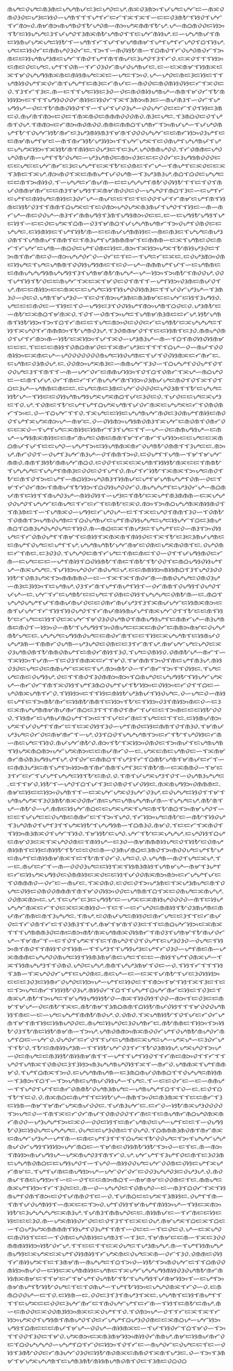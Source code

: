 ᜈᜌᜇᜏᜌᜇᜈᜂᜈᜇᜌᜌᜈᜉᜇᜂᜇᜌᜏᜇᜌۦᜈᜁᜏᜂᜈᜅᜎᜉᜌᜇᜌᜆᜇᜑᜈᜁᜏᜈᜏᜂᜏᜇᜌᜂᜇᜐᜏᜑᜌᜈᜎᜎᜎᜌᜎᜆᜇᜆᜎᜁᜎᜁᜎᜑᜇᜇᜏᜂᜈᜀᜎᜐᜏᜎᜌᜆᜎᜆᜈᜅᜏۦᜈᜋᜈᜅᜈᜌᜈᜏᜎᜀᜌᜏᜈᜑᜈᜅᜌᜁᜈᜈᜎᜀᜌۦᜌᜑᜈᜊᜈᜏᜏᜇᜐᜅᜎᜀᜇᜐᜌᜌᜇᜂᜎᜉᜌᜏᜎᜂᜈᜁᜈᜀᜌᜈᜏᜎᜎᜇᜌᜆᜈᜐᜌۦᜇᜑᜌᜌᜈᜉᜎᜈᜇᜐᜈᜉᜌᜁᜌᜇᜐᜀᜎᜑᜌᜈᜎᜆᜎᜉᜎᜋᜌᜈᜈᜋᜎᜌᜎᜌᜎᜆᜌᜏᜎᜊᜎᜐᜌۦᜌᜇᜇᜐᜏᜆᜇᜈᜈᜌᜏᜂᜏᜆᜇۦᜎᜅᜎᜑᜈᜏᜐᜀᜈᜑᜎᜊᜈᜏᜎᜆᜏᜌᜏᜈᜏᜆᜎᜅᜈᜇᜇᜐᜌᜈᜌᜂᜈᜇᜌᜆᜎᜈᜏᜎᜌᜎᜈᜎᜈᜉᜇᜂᜌᜏᜎᜂᜎᜆᜏۦᜇᜁᜏᜎᜎᜎᜐᜅᜇᜈᜇᜏᜇᜌᜇۦᜌᜎᜎᜏᜈᜑᜎᜆᜏᜂᜏᜆᜈᜉᜏᜌᜈᜉᜇۦᜇᜑᜇᜁᜈᜋᜎᜐᜈᜁᜇᜁᜎᜋᜏᜌᜌᜐᜈᜁᜈᜇᜈᜐᜈᜌᜇᜁᜇᜑᜌᜇᜎᜅᜏۦᜌᜑᜌᜏᜇᜈᜇᜂᜇᜐᜇᜎᜎᜌᜈᜐᜏᜌᜎᜁᜏᜆᜈᜎᜌᜌᜎᜇᜈᜂᜇᜆᜈᜉᜇᜑᜈᜏᜏᜇᜈᜏᜈᜐᜏᜐᜇᜆᜎᜁᜏᜇᜏۦᜎᜂᜎᜆᜎᜂᜇۦᜈᜑᜇᜎᜎᜌᜇᜐᜇᜂᜏᜑᜏᜇᜈᜏᜈᜐᜌᜈᜌᜑᜈᜈᜎᜋᜏᜆᜎᜀᜈᜐᜐᜅᜇᜎᜎᜎᜌᜐᜏᜏᜏᜆᜈᜐᜇᜐᜏᜆᜎᜁᜎᜂᜈᜅᜈᜂᜇᜑᜈᜉᜈᜂᜎᜑᜏᜆᜎᜌᜌᜐᜌᜑᜏᜇᜎᜀᜈᜈᜏᜐᜏᜎᜎᜑᜎᜉᜎᜉᜏᜂᜌᜑᜏᜏᜌᜆᜏᜇᜇᜆᜎᜏᜎᜐᜇᜂᜈᜇᜏۦᜈᜉᜈᜎᜈᜅᜇᜏᜇᜎᜈᜁᜈᜏᜇᜈᜈᜈᜏᜏᜏᜈᜏۦᜈᜂᜇᜌᜇۦᜎᜂᜈᜊᜏᜇᜏᜎᜌᜈᜎᜏᜌۦᜎᜈᜈᜅᜇᜆᜈᜅᜈᜏᜈᜏᜏۦᜈᜈᜇᜈᜈᜊᜎᜌᜈᜆᜎᜅᜈᜉᜌᜑᜎᜉᜌᜏᜈᜌᜎᜀᜎᜏᜌᜆᜐᜀᜈᜆᜇᜂᜌᜂᜈᜐᜈᜂᜎᜋᜈᜎᜏᜏᜏᜌᜌᜆᜇᜇᜈᜆᜐᜅᜏᜂᜌᜎᜇᜇᜈᜋᜈᜌᜎᜋᜇᜑᜈᜎᜈᜆᜐᜀᜌᜂᜐᜅᜎᜎᜌᜆᜌᜁᜎᜇᜏᜈᜌᜎᜌᜌᜈᜉᜎᜌᜇᜌᜌᜁᜐᜅᜎᜁᜐᜀᜈᜎᜈᜐᜇᜏᜌᜂᜇᜎᜇᜂᜌۦᜌᜏᜈᜈᜌᜏᜏۦᜎᜆᜏᜈᜈᜇᜌᜏᜌᜏᜈᜉᜈᜑᜌᜎᜎᜀᜏᜌᜇᜑᜌᜂᜌᜈᜏᜇᜈᜅᜏᜂᜇᜇᜇᜏᜏᜆᜇᜂᜌᜐᜈᜏᜏᜏᜇᜇᜇᜌᜇᜇᜌᜆᜈᜆᜇᜂᜇᜌᜌᜎᜇᜁᜎᜀᜇᜏᜈᜇᜎᜆᜌᜑᜎᜈᜌᜎᜇᜁᜏᜇᜇᜁᜎᜂᜈᜇᜎᜁᜌۦᜈᜅᜈᜏᜎᜁᜇᜈᜈᜌᜎᜉᜏᜌᜈᜑᜎᜂᜌᜂᜈᜂᜌۦᜈᜊᜎᜊᜏᜇᜌᜌᜇᜇᜇᜈᜎᜅᜈᜐᜏۦᜎᜑᜌᜌᜇᜆᜈᜉᜈᜑᜇᜇᜌᜌᜌᜎᜈᜀᜏᜏᜐᜀᜎᜎᜇᜎᜏᜎᜈᜉᜏᜈᜈᜋᜈᜆᜇᜇᜈᜂᜎᜋᜌᜐᜎᜁᜈᜋᜈᜏᜏᜇᜏᜑᜌᜌᜏᜎᜈᜊᜎᜂᜇᜑᜇᜌᜎᜆᜇᜌᜎᜇᜈᜐᜌᜇᜈᜐᜇᜂᜏᜆᜌᜑᜈᜉᜇᜇᜎᜇᜎᜇᜏᜏᜎᜉᜎᜆᜈᜋᜇᜌᜎᜈᜎᜐᜈᜇᜐᜀᜏᜂᜎᜎᜈᜈᜎᜊᜌᜁᜇᜎᜇᜏᜈᜅᜌᜏᜌᜁᜈᜂᜈᜉᜎᜌᜏᜎᜎᜐᜇᜑᜈᜑᜈᜆᜌᜑᜈᜇᜏᜏᜌᜑᜈᜂᜎᜆᜈᜈᜌᜐᜎᜂᜈᜎᜌᜐᜈᜅᜏᜇᜇۦᜇᜑᜇᜌᜐᜀᜌᜐᜎᜌᜇᜐᜎᜑᜇᜇᜏᜇᜌᜁᜎᜊᜈᜑᜏᜂᜎᜋᜈᜊᜎᜉᜌᜌᜈᜌᜈᜆᜎᜅᜏᜌᜎᜏᜈᜏᜇᜇᜌᜌᜇۦᜇᜐᜈᜐᜇᜎᜌᜎᜐᜀᜈᜑᜇᜇᜈᜉᜌᜈᜈᜐᜇᜑᜈᜇᜈᜂᜇᜎᜌᜌᜇᜈᜌᜂᜏᜈᜎᜎᜌᜈᜈᜉᜎᜈᜈᜎᜇᜎᜈᜂᜌᜎᜌᜂᜈᜈᜈᜋᜎᜇᜈᜈᜈᜑᜇᜁᜎᜌᜈᜇᜏᜇᜈᜆᜎᜆᜌᜆᜇᜌᜈᜑᜈᜊᜏᜇᜌᜎᜏᜈᜇᜐᜇۦᜈᜅᜎᜁᜐᜅᜌᜁᜎᜀᜈᜐᜌᜂᜏᜇᜎᜅᜈᜎᜈᜆᜈᜇᜏᜑᜈᜅᜌᜌᜏᜆᜏᜑᜏᜆᜇᜎᜇᜑᜎᜌᜇᜆᜇᜁᜇۦᜇᜏᜌᜂᜈᜅᜏᜈᜇᜐᜌᜇᜎᜌᜇᜌᜈᜈᜎᜏᜏᜐᜌᜐᜈᜇᜎᜇᜏᜑᜌᜑᜈᜈᜈᜌᜎᜉᜎᜑᜇᜌᜈᜈᜇᜇᜈᜈᜌᜌᜌᜐᜈᜌᜌᜐᜎᜂᜎᜌᜈᜋᜈᜀᜈᜌᜌᜑᜌᜑᜐᜅᜎᜅᜈᜀᜎᜈᜏᜏᜌۦᜏᜏᜎᜌᜎᜐᜎᜀᜏᜇᜇᜈᜌᜆᜎᜁᜇᜁᜎᜋᜏᜇᜏᜎᜈᜎᜎᜑᜌᜎᜐᜅᜏᜂᜈᜇᜈᜉᜏᜎᜌۦᜈᜇᜇᜈᜐᜅᜇᜇᜈᜁᜇᜇᜌᜌᜇᜐᜎᜐᜌᜏᜏᜐᜈᜂᜇᜎᜎᜉᜏᜆᜌᜂᜌᜑᜎᜂᜈᜂᜏᜑᜏᜇᜏۦᜌᜈᜎᜋᜌᜂᜏᜑᜎᜇᜏᜎᜈᜅᜌᜂᜈᜇᜈᜂᜈᜋᜇᜇᜌᜆᜇᜐᜎᜂᜌᜐᜏۦᜌᜇᜇᜇᜈᜏᜇᜑᜎᜐᜇᜎᜏᜑᜌᜐᜇᜂᜎᜏᜏᜐᜌᜎᜈᜅᜌᜈᜎᜊᜏᜇᜏۦᜌᜂᜈᜀᜇᜑᜈᜀᜇᜁᜈᜊᜎᜋᜈᜁᜏۦᜎᜏᜎᜑᜏᜈᜎᜅᜌᜇᜎᜌᜈᜋᜈᜂᜈᜇᜇᜆᜌۦᜐᜀᜌᜈᜈᜎᜐᜀᜐᜅᜎᜅᜎᜊᜎᜆᜈᜇᜇᜎᜌᜇᜈᜅᜏᜇᜏᜏᜇᜆᜇᜌᜈᜀᜇᜁᜌᜌᜌᜇᜎᜐᜎᜁᜌᜏᜎᜆᜈᜈᜈᜅᜎᜀᜌᜈᜏᜂᜌۦᜎᜂᜏᜈᜈᜋᜏᜎᜎᜇᜇᜐᜈᜎᜇᜂᜏۦᜈᜈᜌᜏᜈᜏᜎᜉᜎᜆᜈᜅᜈᜑᜐᜀᜇᜁᜐᜅᜎᜉᜎᜁᜏᜑᜌᜂᜈᜂᜌᜑᜈᜑᜎᜊᜎᜈᜏᜐᜏᜐᜈᜋᜇᜇᜇۦᜎᜇᜇᜇᜈᜐᜎᜏᜈᜊᜈᜋᜏᜇᜎᜁᜈᜆᜌᜂᜇᜎᜎᜎᜎᜊᜌᜑᜏᜑᜈᜉᜎᜏᜏᜈᜐᜅᜇᜁᜈᜇᜌᜑᜌᜏᜏᜏᜏᜏᜏᜏᜈᜌᜇᜐᜏᜌᜈᜇᜎᜉᜎᜏᜏᜐᜈᜁᜇᜆᜈᜆᜇۦᜇᜌᜈᜇᜏᜂᜈᜏᜌۦᜇۦᜏᜏᜈᜅᜌᜁᜈᜂᜇᜑᜈᜈᜌᜆᜎᜂᜏᜑᜎᜊᜌᜌᜎᜏᜏᜌᜎᜏᜎᜏᜏᜌᜇᜂᜎᜎᜈᜎᜎᜑᜈᜑᜌᜆᜏᜆᜇᜈᜈᜉᜐᜅᜎᜏᜎᜊᜎᜏᜈᜆᜎᜁᜌᜑᜈᜊᜌᜏᜇᜑᜇᜈᜎᜉᜌۦᜏᜆᜎᜈᜇᜆᜎᜆᜈᜌᜌᜆᜈᜎᜐᜅᜏᜂᜈᜉᜌᜇᜈᜏᜎᜏᜎᜁᜎᜏᜎᜊᜇᜂᜌᜑᜌᜈᜈᜇᜈᜇᜇۦᜇᜌᜇᜈᜇᜂᜈᜇᜌᜆᜏᜏᜏᜏᜇᜌᜏᜂᜈᜎᜎᜀᜇᜌᜌᜇᜐᜀᜌᜑᜎᜐᜇᜇᜏᜐᜌᜈᜌᜐᜌᜁᜌᜁᜈᜊᜎᜉᜇᜂᜏᜇᜏۦᜎᜉᜏᜇᜇᜌᜇᜁᜌᜂᜇᜎᜏۦᜌۦᜎᜏᜈᜇᜎᜀᜇᜌᜎᜌᜎᜊᜌᜁᜌᜈᜎᜉᜏᜆᜈᜁᜇᜌᜌᜁᜇᜆᜎᜏᜈᜏᜈᜆᜎᜅᜇۦᜏᜑᜎᜊᜌᜆᜎᜎᜏۦᜎᜁᜌᜇᜇᜐᜇᜌᜌᜈᜌᜆᜈᜏᜇᜂᜏᜈᜌᜎᜈᜐᜇᜈᜏᜏᜎᜌᜎᜁᜌᜁᜈᜅᜌᜑᜈᜋᜇۦᜏᜑᜏᜐᜈᜅᜌᜐᜈᜏᜈᜂᜎᜁᜌᜆᜇᜈᜏᜈᜎᜏᜈᜆᜏᜇᜇᜁᜏᜑᜎᜌᜎᜌᜇᜁᜈᜐᜇᜐᜈᜆᜎᜂᜎᜌᜇᜎᜎᜑᜌᜑᜏᜇᜈᜈᜌᜐᜌᜑᜇᜈᜌᜑᜌᜐᜈᜁᜈᜐᜇᜇᜈᜆᜈᜌᜇᜏᜈᜇᜈᜈᜎᜋᜎᜆᜈᜆᜎᜉᜐᜅᜇᜇᜌᜇᜇᜁᜈᜊᜈᜉᜎᜉᜎᜇᜇᜌᜏᜑᜌᜌᜎᜅᜇᜐᜌᜈᜈᜁᜈᜆᜏᜌᜈᜀᜏᜈᜈᜎᜎᜂᜌᜇᜇۦᜈᜅᜌۦᜈᜆᜏᜏᜎᜑᜏᜌᜎᜂᜌᜆᜈᜂᜌᜑᜏᜎᜈᜈᜎᜅᜏۦᜇᜏᜌᜎᜎᜌᜈᜑᜎᜋᜎᜋᜌᜆᜈᜈᜏۦᜈᜈᜎᜂᜐᜀᜈᜈᜌᜆᜈᜊᜏۦᜇᜏᜏᜎᜇᜁᜇᜁᜌᜈᜎᜐᜐᜀᜈᜁᜇᜇᜎᜈᜈᜀᜎᜌᜌᜌᜇᜎᜌᜌᜎᜈᜈᜂᜇᜏᜏᜇᜏᜎᜌᜎᜏۦᜈᜉᜎᜆᜐᜀᜎᜁᜈᜁᜎᜅᜌᜇᜈᜏᜎᜀᜇᜈᜎᜏᜎᜅᜇᜌᜎᜑᜈᜊᜐᜅᜌᜏᜈᜂᜎᜐᜈᜉᜇᜌᜎᜋᜌᜈᜌᜌᜎᜏᜈᜑᜏᜇᜎᜋᜎᜆᜏᜆᜈᜅᜎᜈᜈᜉᜎᜀᜐᜅᜎᜊᜏᜐᜌᜏᜏᜆᜏۦᜈᜌᜌᜌᜎᜇᜌᜂᜏᜆᜌᜑᜈᜊᜈᜉᜈᜎᜇᜐᜎᜎᜈᜌᜏᜂᜌᜑᜈᜐᜏᜐᜎᜑᜌᜂᜇᜎᜈᜀᜇᜁᜌᜎᜈᜂᜈᜈᜈᜑᜇᜁᜌᜌᜏᜏᜌᜏᜎᜌᜌᜆᜇᜈᜌᜇᜎᜆᜇᜆᜎᜇᜈᜀᜇᜁᜏۦᜈᜅᜎᜅᜈᜊᜌᜌᜈᜁᜈᜐᜈᜏᜎᜎᜈᜂᜈᜇᜎᜑᜎᜌᜈᜁᜏᜑᜌᜐᜇᜆᜌᜏᜌᜑᜇᜎᜎᜁᜇᜌᜏᜎᜈᜈᜎᜂᜏᜑᜎᜏᜈᜀᜎᜏᜈᜈᜎᜅᜌᜈᜏᜌᜈᜇᜎᜊᜏᜌᜈᜉᜇᜌᜎᜈᜏᜐᜌᜌᜇᜌᜇᜐᜌᜆᜎᜊᜇᜂᜈᜌᜈᜊᜎᜊᜈᜂᜌᜏᜌᜏᜌᜇᜎᜐᜏۦᜈᜑᜈᜊᜇᜁᜎᜈᜌᜂᜇᜎᜌᜌᜎᜇᜏᜑᜈᜂᜎᜅᜏᜐᜌᜇᜎᜆᜏᜈᜏᜌᜎᜎᜈᜋᜎᜇᜈᜐᜎᜁᜈᜁᜈᜎᜈᜐᜏᜇᜎᜁᜎᜀᜇᜂᜇᜂᜈᜉᜌᜈᜇᜇᜈᜌᜎᜏᜌᜇᜇᜌᜎᜎᜌۦᜌᜌᜈᜌᜈᜀᜌᜆᜈᜋᜇᜏᜈᜇᜌᜁᜈᜏᜈᜎᜇۦᜏᜌᜏᜈᜇᜆᜎᜈᜇۦᜇᜂᜏᜂᜏۦᜎᜌᜌᜏᜇᜈᜎᜆᜌᜇᜎᜈᜇᜈᜇᜎᜏᜑᜏᜎᜎᜉᜌᜐᜈᜏᜇᜆᜈᜑᜇᜌᜇᜇᜇᜑᜌᜎᜈᜐᜎᜊᜏᜐᜈᜀᜎᜈᜇᜎᜈᜀᜎᜀᜏᜏᜎᜇᜈᜊᜌᜐᜏᜐᜌᜎᜌᜑᜈᜁᜌᜌᜇۦᜎᜉᜐᜅᜌᜏᜏᜆᜈᜏᜌᜇᜌۦᜇᜇᜈᜈᜐᜅᜈᜐᜈᜊᜎᜂᜎᜌᜏᜂᜏᜏᜐᜀᜎᜏᜈᜂᜌᜁᜎᜅᜈᜈᜈᜈᜏᜑᜇᜑᜎᜁᜎᜁᜎᜈᜏᜆᜈᜑᜈᜈᜏᜌᜌᜇᜏᜈᜏᜂᜌᜑᜈᜂᜇᜂᜐᜅᜎᜇᜌᜈᜌۦᜏᜂᜎᜆᜈᜎᜌᜎᜈᜌᜎᜐᜎᜑᜏᜆᜈᜈᜎᜏᜌᜐᜎᜏᜌᜏᜎᜉᜌᜑᜇۦᜌᜆᜎᜆᜇᜌᜈᜀᜇᜇᜌᜇᜎᜏᜈᜇᜏᜐᜎᜌᜌᜌᜇᜏᜈᜀᜈᜑᜇۦᜈᜊᜎᜌᜌᜏᜌᜌᜎᜉᜎᜈᜈᜉᜈᜉᜏᜇᜇᜏᜈᜆᜈᜉᜌᜂᜎᜂᜎᜁᜈᜉᜌᜆᜇᜐᜈᜁᜈᜅᜇᜈᜎᜉᜌᜆᜎᜆᜎᜐᜎᜐᜏᜌᜏᜎᜎᜆᜈᜉᜈᜐᜈᜉᜌᜎᜈᜁᜌᜆᜏᜎᜎᜀᜇᜇᜈᜎᜐᜀᜇᜆᜌᜇᜇᜐᜎᜏᜇᜁᜌᜆᜎᜋᜏᜂᜏᜏᜌᜈᜏᜎᜈᜈᜌᜐᜌᜎᜇᜈᜈᜆᜌᜑᜈᜂᜌᜈᜈᜇᜈᜏᜎᜑᜐᜅᜏᜑᜈᜀᜎᜌᜌᜐᜎᜅᜏᜈᜌᜇᜇᜁᜇᜈᜏᜆᜇᜈᜈᜅᜈᜋᜇᜏᜌᜌᜈᜀᜌᜇᜇۦᜌᜌᜌᜇᜌᜐᜈᜏᜌᜇᜇᜈᜏᜆᜈᜎᜇᜇᜎᜐᜇᜁᜌᜌᜈᜎᜇᜐᜈᜉᜏᜌᜌᜂᜈᜑᜎᜈᜈᜆᜏᜌᜈᜑᜌᜂᜌᜏᜇᜏᜈᜇᜇᜂᜎᜆᜈᜎᜌۦᜈᜋᜌᜆᜌᜇᜌᜏᜇᜁᜏᜂᜌᜈᜏᜈᜎᜀᜈᜈᜏᜈᜌᜎᜇᜈᜏᜆᜈᜐᜎᜂᜏۦᜎᜌᜇᜏᜈᜐᜏۦᜏᜈᜈᜀᜌᜑᜈᜆᜎᜑᜎᜁᜐᜅᜎᜉᜈᜑᜎᜇᜏᜂᜎᜈᜈᜁᜇᜆᜎᜋᜏۦᜎᜋᜈᜈᜎᜅᜏᜎᜈᜇᜌᜎᜈᜂᜌۦᜈᜐᜏᜂᜏᜇᜌᜇᜏᜇᜈᜈᜌᜆᜇᜁᜇᜎᜌۦᜈᜅᜈᜀᜏᜑᜎᜆᜈᜆᜎᜅᜎᜎᜏᜐᜇۦᜎᜌᜇᜌᜇᜈᜇᜏᜌᜐᜌۦᜏᜇᜎᜎᜈᜏᜎᜂᜏᜈᜈᜅᜈᜅᜎᜊᜈᜌᜏᜇᜌᜌᜐᜀᜎᜐᜌᜆᜌᜁᜌᜑᜈᜆᜏᜆᜎᜈᜎᜁᜏᜐᜎᜌᜎᜂᜈᜊᜏᜌᜎᜉᜎᜀᜐᜅᜇᜏᜐᜅᜇᜆᜏᜎᜎᜊᜇᜑᜌᜏᜈᜁᜌᜈᜎᜆᜏۦᜎᜐᜐᜅᜇᜎᜎᜐᜇᜈᜐᜀᜌᜂᜈᜉᜎᜐᜏᜌᜇۦᜏᜑᜌᜇᜏᜑᜈᜐᜇᜌᜎᜇᜎᜅᜈᜀᜈᜆᜇᜐᜈᜀᜈᜈᜎᜇᜐᜅᜎᜀᜇᜎᜐᜅᜏᜂᜎᜈᜐᜅᜈᜇᜏᜑᜇᜂᜇᜁᜈᜌᜌᜈᜈᜋᜈᜉᜈᜆᜈᜊᜇᜂᜎᜎᜎᜈᜏᜎᜈᜆᜎᜉᜇᜇᜎᜅᜈᜇᜇᜇᜐᜀᜏᜏᜏۦᜎᜐᜈᜆᜇᜌᜈᜉᜈᜊᜌᜎᜎᜅᜇᜎᜎᜉᜇᜆᜈᜇᜎᜌᜇᜇᜎᜎᜇۦᜇᜐᜈᜉᜈᜅᜌᜁᜎᜉᜏᜌᜎᜎᜈᜆᜇᜎᜇᜁᜏᜐᜎᜂᜏᜑᜌᜎᜈᜏᜇᜐᜇᜈᜈᜎᜏᜎᜈᜂᜏۦᜎᜋᜈᜉᜌᜂᜌᜇᜏᜆᜏᜇᜈᜋᜈᜆᜎᜑᜌۦᜏᜂᜎᜊᜏᜎᜌᜌᜌᜈᜎᜅᜇᜆᜎᜀᜎᜌᜏᜐᜇᜆᜈᜑᜈᜇᜌᜇᜎᜐᜏۦᜈᜉᜌᜆᜈᜀᜏۦᜈᜅᜎᜀᜎᜁᜐᜅᜏᜈᜏᜇᜎᜅᜈᜉᜎᜇᜌᜈᜌᜈᜎᜐᜌᜁᜈᜊᜈᜅᜌᜆᜌᜁᜈᜅᜇᜇᜈᜉᜈᜆᜏᜑᜇۦᜌᜁᜇᜈᜇᜌᜈᜏᜇᜑᜎᜁᜈᜋᜈᜆᜈᜏᜈᜂᜌᜐᜌᜎᜌۦᜏᜎᜏᜆᜇᜈᜈᜊᜎᜎᜌᜂᜎᜆᜎᜊᜈᜀᜌᜈᜎᜋᜈᜉᜇᜆᜎᜑᜇᜈᜈᜂᜌᜂᜇᜈᜎᜌᜎᜅᜐᜅᜈᜎᜈᜆᜈᜈᜎᜌᜎᜂᜇᜎᜈᜀᜈᜑᜇᜁᜈᜈᜏᜑᜎᜋᜇᜂᜎᜆᜇᜆᜎᜉᜌᜎᜌᜌᜇᜐᜎᜀᜇᜈᜏۦᜏۦᜎᜈᜎᜉᜌᜁᜌᜂᜎᜏᜎᜑᜏᜌᜈᜂᜌᜌᜇۦᜇᜎᜎᜋᜏۦᜐᜀᜎᜑᜌᜏᜎᜊᜎᜉᜎᜂᜇᜏᜈᜏᜎᜉᜏᜐᜇۦᜈᜁᜈᜌᜐᜅᜏᜈᜈᜈᜇۦᜈᜋᜇᜐᜇᜇᜐᜅᜏᜌᜈᜎᜎᜑᜇᜁᜌᜆᜌᜁᜏᜂᜌᜆᜏᜂᜌۦᜇᜏᜌᜌᜇᜐᜏᜎᜎᜋᜎᜌᜈᜌᜌᜁᜎᜂᜏᜂᜈᜀᜈᜁᜏᜏᜈᜆᜈᜇᜌᜇᜌᜈᜌᜌᜈᜉᜈᜑᜎᜌᜌᜇᜌۦᜈᜀᜈᜎᜌᜑᜈᜀᜏᜑᜌۦᜈᜈᜇᜐᜌᜆᜈᜊᜇᜇᜌᜁᜌᜁᜎᜌᜇᜈᜎᜀᜈᜊᜎᜅᜈᜋᜌᜏᜎᜑᜇᜇᜎᜉᜌᜇᜇᜏᜌᜈᜇᜈᜈᜆᜇᜎᜎᜅᜎᜌᜏۦᜎᜆᜐᜅᜌᜇᜈᜀᜇᜑᜈᜀᜎᜐᜏᜌᜎᜂᜌᜏᜈᜏᜎᜌᜎᜂᜎᜎᜌᜁᜐᜀᜎᜌᜌᜐᜈᜑᜎᜊᜈᜂᜏۦᜈᜋᜏۦᜎᜇᜇᜆᜎᜁᜈᜏᜎᜎᜐᜅᜈᜂᜈᜁᜏᜎᜌᜆᜎᜐᜏۦᜎᜋᜐᜀᜇᜌᜏۦᜌᜆᜎᜀᜇᜁᜌᜌᜌۦᜇᜌᜏᜐᜎᜊᜌᜇᜈᜋᜏᜂᜇᜁᜎᜁᜌᜏᜏᜈᜇᜎᜈᜐᜌᜑᜇᜂᜏᜑᜈᜋᜈᜈᜈᜐᜌᜇᜏᜎᜐᜀᜇᜏᜈᜌᜈᜐᜈᜎᜇᜐᜇᜈᜐᜀᜎᜀᜇᜇᜏᜇᜈᜑᜏᜂᜈᜉᜈᜊᜇᜂᜈᜏᜎᜅᜈᜏᜏᜌᜇᜌᜎᜀᜌᜇᜈᜌᜎᜇᜈᜐᜈᜋᜈᜁᜎᜇᜎᜀᜈᜎᜏᜆᜏۦᜌᜇᜏۦᜏۦᜌᜌᜈᜑᜈᜏᜎᜌᜇᜁᜌۦᜎᜑᜇۦᜈᜉᜇᜆᜎᜑᜈᜑᜏᜏᜏᜂᜌᜇᜇᜐᜎᜁᜎᜐᜈᜂᜈᜐᜎᜌᜈᜋᜌᜑᜈᜋᜎᜂᜌᜎᜇᜆᜇᜐᜌᜁᜌᜐᜏᜇᜏᜈᜈᜐᜇᜁᜏᜇᜇᜐᜎᜉᜏᜏᜈᜁᜈᜅᜈᜅᜇᜆᜌᜌᜎᜉᜇᜎᜏᜈᜈᜈᜏᜑᜏᜆᜇᜑᜈᜉᜇۦᜎᜁᜏᜈᜏۦᜇᜏᜇᜏᜎᜅᜌᜂᜈᜇᜎᜁᜌᜂᜈᜌᜇᜈᜎᜏᜌᜇᜏᜐᜇᜏᜈᜏᜏᜈᜈᜈᜎᜈᜎᜋᜏᜏᜐᜅᜏᜏᜇᜌᜈᜈᜎᜊᜎᜁᜇᜏᜈᜌᜇᜁᜈᜌᜌۦᜏᜏᜈᜁᜈᜅᜇۦᜌۦᜎᜇᜌᜆᜇᜂᜇᜌᜐᜀᜇᜑᜌᜁᜇᜁᜈᜐᜌᜏᜏᜏᜏᜑᜈᜎᜇᜐᜌᜌᜌᜆᜈᜁᜇᜆᜎᜏᜇᜁᜇᜁᜈᜐᜏᜑᜎᜇᜎᜑᜇᜆᜌᜏᜇᜈᜈᜐᜎᜀᜏᜂᜈᜌᜈᜇᜈᜉᜈᜆᜈᜈᜇᜈᜎᜂᜌᜌᜇۦᜎᜈᜌۦᜇᜏᜈᜉᜌᜇᜈᜐᜏᜇᜈᜆᜌᜇᜇᜂᜎᜎᜇᜆᜈᜉᜏᜇᜎᜆᜏᜈᜎᜆᜇᜎᜏᜂᜈᜂᜎᜎᜌۦᜈᜋᜎᜋᜈᜎᜏᜂᜇᜎᜎᜇᜈᜊᜌᜆᜐᜅᜇᜁᜈᜁᜎᜎᜎᜌᜈᜈᜈᜂᜏᜇᜈᜇᜈᜅᜈᜀᜈᜁᜌᜈᜈᜁᜏᜐᜈᜆᜎᜈᜏᜂᜎᜌᜈᜋᜎᜀᜈᜉᜏᜆᜌᜑᜎᜋᜈᜆᜎᜑᜇᜎᜏᜎᜌᜁᜎᜎᜇᜎᜈᜌᜏᜎᜏᜎᜏᜌᜎᜇᜌᜂᜏᜂᜏᜑᜏᜌᜇᜎᜐᜅᜈᜎᜈᜏᜎᜎᜈᜐᜎᜏᜎᜐᜈᜑᜎᜎᜌᜂᜎᜎᜌᜐᜌᜂᜇᜌᜎᜆᜏᜂᜏᜑᜌᜎᜈᜇᜈᜑᜌᜁᜈᜈᜈᜇᜌᜌᜏᜏᜈᜌᜇᜐᜎᜐᜈᜂᜈᜋᜈᜇᜌᜇᜎᜇᜇᜑᜈᜐᜎᜌᜎᜏᜈᜁᜌᜑᜎᜁᜎᜐᜈᜌᜌᜂᜎᜎᜏᜈᜏۦᜌᜏᜇᜌᜌۦᜈᜈᜎᜌᜌᜂᜈᜋᜎᜏᜇᜑᜏۦᜎᜐᜎᜆᜎᜎᜎᜐᜎᜂᜈᜑᜎᜁᜌᜏᜏᜆᜌᜎᜇᜌᜏᜈᜇۦᜈᜇᜌᜑᜇᜑᜇᜁᜎᜉᜈᜀᜎᜉᜇᜂᜏᜐᜐᜅᜇᜇᜇᜂᜏᜂᜇᜐᜈᜆᜏᜌᜏᜇᜐᜅᜌᜑᜌᜎᜇᜐᜏᜇᜎᜎᜈᜅᜎᜋᜎᜐᜎᜁᜎᜂᜇᜎᜇᜇᜎᜅᜌᜇᜈᜆᜎᜐᜐᜀᜏᜂᜌۦᜈᜐᜏᜆᜎᜊᜎᜎᜌᜌᜎᜊᜌᜆᜈᜆᜇᜐᜇᜎᜏᜂᜇᜎᜈᜁᜌۦᜈᜀᜎᜅᜌᜇᜎᜋᜌᜐᜌᜐᜐᜀᜏᜑᜈᜁᜎᜐᜏᜐᜎᜏᜏᜑᜈᜅᜎᜇᜏᜂᜇᜇᜈᜋᜎᜋᜌᜑᜏᜇᜈᜀᜎᜁᜇۦᜈᜀᜈᜋᜎᜂᜈᜊᜈᜈᜎᜊᜐᜀᜈᜉᜏᜐᜎᜎᜎᜋᜏᜏᜏᜌᜈᜐᜎᜈᜇᜑᜇᜑᜌᜇᜌᜌᜎᜈᜈᜀᜈᜏᜌۦᜏۦᜏᜈᜏۦᜎᜁᜌᜈᜐᜀᜎᜏᜎᜉᜇᜆᜏᜆᜌᜈᜎᜋᜎᜈᜎᜐᜇᜐᜈᜌᜏᜏᜇۦᜈᜌᜇᜐᜌᜏᜇᜂᜏᜌᜈᜆᜇۦᜈᜀᜈᜈᜇᜎᜐᜅᜎᜅᜐᜀᜏᜂᜎᜀᜈᜇᜐᜀᜈᜋᜈᜑᜎᜅᜌۦᜌᜈᜏᜈᜈᜅᜈᜁᜈᜏᜏᜆᜌᜎᜏᜌᜈᜀᜈᜌᜏᜆᜈᜌᜎᜊᜇᜑᜌᜆᜏۦᜏᜌᜏᜆᜇᜆᜏᜎᜎᜉᜇᜌᜈᜈᜇᜁᜌᜇᜌᜑᜌᜁᜌᜑᜇᜂᜏᜆᜌᜎᜎᜀᜏۦᜎᜀᜇᜈᜈᜐᜌᜂᜈᜑᜎᜎᜐᜀᜌᜆᜏᜂᜎᜆᜎᜀᜏᜂᜈᜐᜌۦᜌᜁᜌᜏᜎᜅᜌᜑᜏᜇᜈᜌᜇᜇᜈᜂᜐᜀᜈᜐᜈᜋᜈᜎᜎᜑᜌᜎᜎᜌᜎᜐᜏᜎᜎᜆᜈᜇᜈᜅᜏᜎᜎᜆᜎᜎᜌᜏᜎᜌᜈᜁᜎᜏᜈᜏᜇᜂᜎᜂᜐᜅᜈᜂᜌᜌᜈᜌᜏᜐᜎᜁᜎᜑᜈᜆᜏۦᜌᜈᜈᜁᜎᜌᜎᜈᜈᜋᜏۦᜎᜌᜎᜊᜈᜁᜎᜅᜏۦᜇᜌᜌᜈᜈᜌᜈᜑᜇᜂᜈᜊᜈᜉᜏᜈᜈᜊᜎᜎᜏᜌᜌᜇᜈᜐᜈᜑᜎᜂᜈᜅᜎᜊᜎᜑᜎᜅᜌᜈᜇᜌᜈᜉᜏᜐᜌᜑᜎᜌᜇۦᜎᜑᜇᜇᜏᜆᜇᜑᜇᜑᜈᜈᜌᜑᜎᜎᜌᜏᜎᜉᜎᜇᜈᜆᜏᜈᜈᜀᜏᜌᜈᜂᜈᜌᜇᜑᜌᜈᜌᜌᜎᜊᜎᜎᜏᜑᜇۦᜇᜏᜎᜊᜎᜀᜎᜇᜏۦᜏۦᜈᜁᜈᜊᜇᜈᜌᜎᜎᜇᜐᜀᜌᜑᜈᜈᜎᜅᜏᜇᜈᜂᜈᜁᜎᜎᜇᜇᜈᜆᜎᜂᜇᜐᜈᜑᜈᜋᜎᜋᜈᜆᜌᜁᜈᜉᜏᜏᜇۦᜎᜉᜈᜂᜌᜆᜇۦᜇᜆᜏᜑᜐᜀᜈᜁᜌᜂᜏᜏᜏᜏᜎᜅᜌᜇᜏᜑᜎᜈᜎᜁᜇᜆᜏᜆᜈᜉᜎᜏᜈᜏᜏᜏᜎᜆᜈᜇᜎᜇᜈᜌᜈᜆᜈᜊᜌᜏᜈᜁᜈᜆᜈᜏᜏᜑᜌᜂᜌᜌᜎᜅᜇᜁᜏᜑᜏᜏᜇᜐᜎᜇᜈᜆᜌᜈᜏᜇᜌᜑᜌᜎᜇᜇᜎᜑᜏᜌᜐᜀᜏᜂᜇᜐᜏᜌᜇᜌᜌᜌᜇۦᜏᜌᜇᜇᜌᜂᜏᜈᜇᜎᜏᜌᜏۦᜎᜊᜈᜈᜈᜂᜈᜏᜈᜎᜈᜆᜈᜁᜇᜈᜌᜆᜌᜂᜌᜑᜌᜎᜈᜑᜇᜈᜇᜌᜎᜂᜎᜎᜎᜊᜌᜁᜎᜀᜏᜏᜌᜇᜎᜅᜎᜌᜌᜆᜌᜌᜈᜉᜏᜆᜌᜐᜎᜐᜐᜅᜌᜆᜈᜊᜇᜑᜎᜋᜈᜇᜏᜐᜈᜀᜐᜀᜎᜅᜏᜑᜇᜎᜇۦᜈᜑᜈᜅᜎᜈᜐᜅᜈᜉᜌᜐᜌᜑᜌᜁᜈᜌᜏᜂᜎᜈᜎᜆᜏۦᜌۦᜌᜆᜌᜎᜎᜂᜌᜎᜏᜇᜈᜎᜇᜂᜏᜂᜈᜇᜌᜌᜈᜏᜈᜊᜇᜇᜌᜐᜌᜏᜎᜑᜎᜌᜏᜑᜈᜐᜏᜏᜌᜇᜌᜆᜏᜏᜈᜇᜏᜐᜇᜌᜎᜁᜌᜆᜈᜋᜇۦᜎᜌᜎᜉᜈᜇᜈᜌᜐᜅᜌᜑᜌᜆᜏᜆᜏᜆᜇᜏᜏᜂᜌᜌᜏᜂᜇᜏᜌᜂᜌۦᜏۦᜈᜏᜈᜉᜎᜈᜇᜌᜐᜅᜎᜑᜇᜑᜏᜎᜇᜇᜈᜅᜈᜊᜎᜑᜈᜋᜈᜋᜇᜏᜏᜈᜇᜎᜇۦᜈᜈᜌᜇᜈᜁᜌᜎᜐᜅᜎᜆᜎᜂᜏᜇᜇۦᜈᜑᜏᜑᜌᜌᜏᜇᜎᜏᜈᜌᜏᜑᜇᜑᜈᜂᜎᜊᜏᜆᜎᜁᜎᜐᜈᜌᜎᜏᜈᜎᜈᜅᜇᜏᜎᜉᜈᜈᜏᜎᜇᜑᜏۦᜎᜉᜈᜊᜇᜇᜌᜁᜎᜂᜈᜐᜇۦᜏᜌᜎᜎᜈᜑᜎᜈᜎᜉᜏᜌᜈᜐᜎᜑᜈᜁᜇᜇᜎᜅᜏۦᜌᜎᜏᜐᜎᜋᜈᜌᜎᜈᜐᜅᜌᜑᜎᜐᜇᜁᜈᜅᜐᜀᜇᜂᜌᜌᜌᜌᜇᜁᜈᜂᜌۦᜎᜉᜈᜂᜎᜈᜈᜌᜏᜇᜇۦᜈᜐᜈᜉᜇᜑᜎᜆᜈᜇᜇᜐᜇᜐᜇᜇᜇᜂᜏۦᜈᜑᜌᜁᜈᜐᜏᜆᜏᜇᜇᜏᜎᜂᜎᜎᜇᜁᜇᜏᜌۦᜈᜋᜌᜁᜎᜊᜇᜁᜎᜊᜇᜑᜎᜊᜌᜂᜌᜁᜈᜈᜈᜈᜎᜐᜌᜎᜏᜂᜌᜎᜎᜈᜎᜑᜏᜇᜇᜑᜎᜇᜏᜇᜏۦᜌᜑᜇᜁᜌᜏᜇᜈᜏᜐᜎᜇᜇᜑᜎᜏᜈᜇᜌᜏᜈᜐᜇᜌᜈᜂᜎᜑᜎᜂᜇۦᜎᜋᜈᜋᜇᜇᜈᜑᜎᜁᜇᜂᜏᜏᜈᜈᜈᜐᜐᜅᜐᜀᜏᜆᜌۦᜎᜎᜇᜇᜎᜎᜇᜁᜏᜌᜇᜎᜌᜂᜈᜌᜌۦᜈᜑᜎᜌᜎᜐᜈᜌᜌᜈᜌᜐᜇᜁᜌᜁᜇᜁᜌᜎᜏᜐᜈᜐᜎᜆᜌᜁᜈᜇᜏᜌᜇᜁᜈᜑᜏᜆᜎᜂᜏۦᜏᜈᜈᜇᜏᜐᜎᜆᜈᜐᜌᜁᜎᜇᜎᜂᜈᜋᜈᜑᜈᜌᜌᜇᜎᜊᜎᜅᜏᜑᜐᜀᜎᜅᜈᜏᜌᜆᜇᜎᜎᜊᜈᜏᜏᜈᜐᜅᜈᜉᜏᜑᜇᜐᜇᜁᜌᜈᜈᜐᜇᜌᜈᜇᜎᜁᜌᜆᜌᜌᜌᜐᜈᜐᜏᜂᜏᜌᜈᜀᜈᜆᜈᜐᜈᜁᜈᜋᜇᜎᜎᜋᜇᜆᜎᜋᜌᜎᜏᜌᜈᜀᜎᜀᜎᜌᜌᜐᜎᜉᜈᜋᜐᜅᜎᜑᜇᜌᜎᜅᜈᜋᜈᜌᜎᜀᜐᜀᜏᜌᜇᜎᜇᜎᜏᜈᜌᜑᜎᜌᜎᜀᜐᜅᜇᜌᜌᜏᜈᜁᜎᜆᜏᜑᜏۦᜇᜈᜈᜊᜏᜏᜌᜑᜇᜎᜏۦᜇᜐᜈᜑᜇۦᜏᜏᜇᜂᜎᜂᜎᜈᜌᜂᜎᜁᜇۦᜌᜌᜈᜎᜇᜐᜎᜈᜌᜎᜎᜎᜎᜇᜌᜁᜇᜇᜏᜏᜇᜂᜌᜆᜈᜆᜇᜎᜈᜏᜌᜆᜌᜎᜇᜆᜈᜑᜎᜐᜎᜇᜈᜀᜇᜈᜌۦᜈᜑᜇᜈᜏᜏᜇᜁᜏᜏᜈᜂᜐᜅᜈᜁᜇᜁᜏᜌᜎᜎᜏۦᜎᜏᜈᜅᜌᜑᜏᜎᜎᜆᜇᜁᜎᜁᜎᜆᜐᜅᜌᜁᜏᜎᜌᜐᜈᜎᜈᜈᜌᜏᜎᜏᜇᜆᜌᜌᜎᜊᜌᜂᜏᜏᜈᜇᜇᜁᜈᜊᜌᜑᜌᜆᜐᜅᜌᜐᜎᜊᜈᜇᜇᜇᜈᜉᜎᜋᜌᜑᜏᜏᜌᜑᜈᜐᜈᜁᜇᜑᜎᜉᜎᜐᜏᜆᜎᜊᜎᜋᜏᜑᜎᜅᜎᜎᜏᜏᜎᜂᜏᜇᜎᜋᜏۦᜌᜁᜈᜅᜇᜁᜈᜂᜈᜋᜐᜅᜈᜐᜏᜆᜈᜈᜌۦᜈᜋᜇᜐᜈᜉᜈᜆᜏᜇᜎᜊᜏᜌᜌᜌᜏᜑᜌᜌᜎᜊᜎᜆᜏᜇᜐᜅᜎᜏᜎᜆᜇᜑᜈᜌᜏᜆᜇᜏᜌᜇᜇᜎᜇᜑᜏᜐᜎᜂᜈᜀᜏᜏᜇᜆᜈᜂᜌᜆᜏᜂᜏᜇᜐᜀᜈᜏᜈᜁᜇᜈᜈᜏᜎᜁᜈᜎᜌᜂᜇۦᜏᜑᜎᜅᜎᜂᜈᜋᜎᜋᜌᜁᜌᜌᜈᜎᜇᜌᜈᜂᜈᜀᜈᜐᜈᜌᜈᜏᜈᜎᜏᜇᜎᜂᜈᜇᜏᜊᜏᜊ
